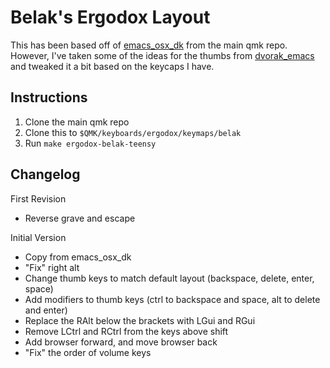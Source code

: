 # Belak's Ergodox Layout

This has been based off of [emacs\_osx\_dk](https://github.com/jackhumbert/qmk_firmware/tree/master/keyboards/ergodox/keymaps/emacs_osx_dk)
from the main qmk repo. However, I've taken some of the ideas for the thumbs
from [dvorak\_emacs](https://github.com/jackhumbert/qmk_firmware/tree/master/keyboards/ergodox/keymaps/dvorak_emacs)
and tweaked it a bit based on the keycaps I have.

## Instructions

1. Clone the main qmk repo
2. Clone this to `$QMK/keyboards/ergodox/keymaps/belak`
3. Run `make ergodox-belak-teensy`

## Changelog

First Revision

* Reverse grave and escape

Initial Version

* Copy from emacs\_osx\_dk
* "Fix" right alt
* Change thumb keys to match default layout (backspace, delete, enter, space)
* Add modifiers to thumb keys (ctrl to backspace and space, alt to delete and
  enter)
* Replace the RAlt below the brackets with LGui and RGui
* Remove LCtrl and RCtrl from the keys above shift
* Add browser forward, and move browser back
* "Fix" the order of volume keys
